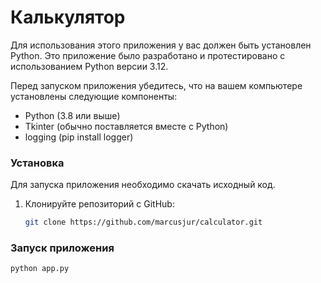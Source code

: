 # Калькулятор

Для использования этого приложения у вас должен быть установлен Python. Это приложение было разработано и 
протестировано с использованием Python версии 3.12.

Перед запуском приложения убедитесь, что на вашем компьютере установлены следующие компоненты:

- Python (3.8 или выше)
- Tkinter (обычно поставляется вместе с Python)
- logging (pip install logger)

### Установка

Для запуска приложения необходимо скачать исходный код.

1. Клонируйте репозиторий с GitHub:

   ```bash
   git clone https://github.com/marcusjur/calculator.git
   ```

### Запуск приложения

```bash
python app.py
```